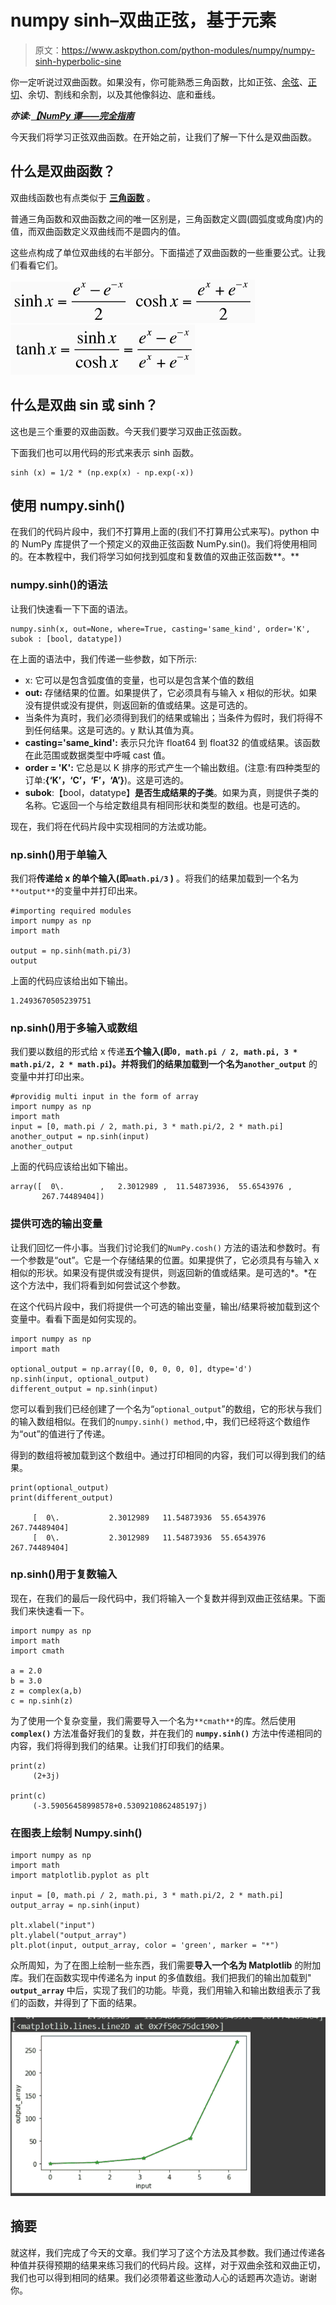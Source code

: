 # numpy sinh–双曲正弦，基于元素

> 原文：<https://www.askpython.com/python-modules/numpy/numpy-sinh-hyperbolic-sine>

你一定听说过双曲函数。如果没有，你可能熟悉三角函数，比如正弦、[余弦](https://www.askpython.com/python-modules/numpy/numpy-cos)、[正切](https://www.askpython.com/python-modules/numpy/numpy-tan)、余切、割线和余割，以及其他像斜边、底和垂线。

***亦读:[【NumPy 谭——完全指南](https://www.askpython.com/python-modules/numpy/numpy-tan)***

今天我们将学习正弦双曲函数。在开始之前，让我们了解一下什么是双曲函数。

## 什么是双曲函数？

双曲线函数也有点类似于 [**三角函数**](https://www.askpython.com/python/numpy-trigonometric-functions) 。

普通三角函数和双曲函数之间的唯一区别是，三角函数定义圆(圆弧度或角度)内的值，而双曲函数定义双曲线而不是圆内的值。

这些点构成了单位双曲线的右半部分。下面描述了双曲函数的一些重要公式。让我们看看它们。

![Sinh X](img/386daae5585031e3d05b0403efecb994.png)![Cosh X](img/a50a25ae0be8c945cc506b4563ab04c8.png)![Tanh X 2](img/217e4a88713eb92dd58cb678413429de.png)

## 什么是双曲 sin 或 sinh？

这也是三个重要的双曲函数。今天我们要学习双曲正弦函数。

下面我们也可以用代码的形式来表示 sinh 函数。

```
sinh (x) = 1/2 * (np.exp(x) - np.exp(-x))

```

## 使用 numpy.sinh()

在我们的代码片段中，我们不打算用上面的(我们不打算用公式来写)。python 中的 NumPy 库提供了一个预定义的双曲正弦函数 NumPy.sin()。我们将使用相同的。在本教程中，我们将学习如何找到弧度和复数值的双曲正弦函数**。**

### numpy.sinh()的语法

让我们快速看一下下面的语法。

```
numpy.sinh(x, out=None, where=True, casting='same_kind', order='K', subok : [bool, datatype])

```

在上面的语法中，我们传递一些参数，如下所示:

*   x: 它可以是包含弧度值的变量，也可以是包含某个值的数组
*   **out:** 存储结果的位置。如果提供了，它必须具有与输入 x 相似的形状。如果没有提供或没有提供，则返回新的值或结果。这是可选的。
*   当条件为真时，我们必须得到我们的结果或输出；当条件为假时，我们将得不到任何结果。这是可选的。y 默认其值为真。
*   **casting='same_kind':** 表示只允许 float64 到 float32 的值或结果。该函数在此范围或数据类型中呼喊 cast 值。
*   **order = 'K':** 它总是以 K 排序的形式产生一个输出数组。(注意:有四种类型的订单:**{‘K’，‘C’，‘F’，‘A’}**)。这是可选的。
*   **subok**:【bool，datatype】**是否生成结果的子类**。如果为真，则提供子类的名称。它返回一个与给定数组具有相同形状和类型的数组。也是可选的。

现在，我们将在代码片段中实现相同的方法或功能。

### np.sinh()用于单输入

我们将**传递给 x 的单个输入(即`math.pi/3` )** 。将我们的结果加载到一个名为`**output**`的变量中并打印出来。

```
#importing required modules
import numpy as np
import math

output = np.sinh(math.pi/3)
output

```

上面的代码应该给出如下输出。

```
1.2493670505239751

```

### np.sinh()用于多输入或数组

我们要以数组的形式给 x 传递**五个输入(即`0, math.pi / 2, math.pi, 3 * math.pi/2, 2 * math.pi`)。并将我们的结果加载到一个名为`another_output`** 的变量中并打印出来。

```
#providig multi input in the form of array
import numpy as np
import math
input = [0, math.pi / 2, math.pi, 3 * math.pi/2, 2 * math.pi]  
another_output = np.sinh(input)
another_output

```

上面的代码应该给出如下输出。

```
array([  0\.        ,   2.3012989 ,  11.54873936,  55.6543976 ,
       267.74489404])

```

### 提供可选的输出变量

让我们回忆一件小事。当我们讨论我们的`NumPy.cosh()` 方法的语法和参数时。有一个参数是“out”。它是一个存储结果的位置。如果提供了，它必须具有与输入 x 相似的形状。如果没有提供或没有提供，则返回新的值或结果。是可选的*。*在这个方法中，我们将看到如何尝试这个参数。

在这个代码片段中，我们将提供一个可选的输出变量，输出/结果将被加载到这个变量中。看看下面是如何实现的。

```
import numpy as np
import math

optional_output = np.array([0, 0, 0, 0, 0], dtype='d')
np.sinh(input, optional_output)
different_output = np.sinh(input)

```

您可以看到我们已经创建了一个名为“`optional_output`”的数组，它的形状与我们的输入数组相似。在我们的`numpy.sinh() method,`中，我们已经将这个数组作为“out”的值进行了传递。

得到的数组将被加载到这个数组中。通过打印相同的内容，我们可以得到我们的结果。

```
print(optional_output)
print(different_output)

     [  0\.           2.3012989   11.54873936  55.6543976  267.74489404]
     [  0\.           2.3012989   11.54873936  55.6543976  267.74489404]

```

### np.sinh()用于复数输入

现在，在我们的最后一段代码中，我们将输入一个复数并得到双曲正弦结果。下面我们来快速看一下。

```
import numpy as np
import math
import cmath

a = 2.0
b = 3.0
z = complex(a,b)
c = np.sinh(z)

```

为了使用一个复杂变量，我们需要导入一个名为`**cmath**`的库。然后使用 **`complex()`** 方法准备好我们的复数，并在我们的 **`numpy.sinh()`** 方法中传递相同的内容，我们将得到我们的结果。让我们打印我们的结果。

```
print(z)
     (2+3j)

print(c)
     (-3.59056458998578+0.5309210862485197j)

```

### 在图表上绘制 Numpy.sinh()

```
import numpy as np
import math
import matplotlib.pyplot as plt

input = [0, math.pi / 2, math.pi, 3 * math.pi/2, 2 * math.pi]  
output_array = np.sinh(input)

plt.xlabel("input")
plt.ylabel("output_array")
plt.plot(input, output_array, color = 'green', marker = "*")

```

众所周知，为了在图上绘制一些东西，我们需要**导入一个名为 Matplotlib** 的附加库。我们在函数实现中传递名为 input 的多值数组。我们把我们的输出加载到" **`output_array`** 中后，实现了我们的功能。毕竟，我们用输入和输出数组表示了我们的函数，并得到了下面的结果。

![](img/ca81986ffbd853eb04dd889ef5b57bb5.png)

## 摘要

就这样，我们完成了今天的文章。我们学习了这个方法及其参数。我们通过传递各种值并获得预期的结果来练习我们的代码片段。这样，对于双曲余弦和双曲正切，我们也可以得到相同的结果。我们必须带着这些激动人心的话题再次造访。谢谢你。